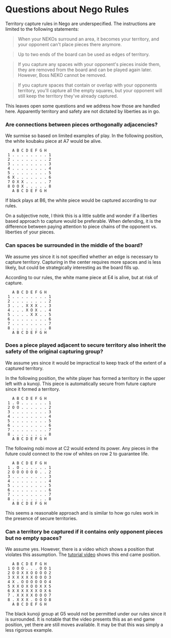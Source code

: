 # Questions about Nego Rules

Territory capture rules in Nego are underspecified. The instructions are limited to the following statements:

> When your NEKOs surround an area, it becomes your territory, and your opponent can't place pieces there anymore.

> Up to two ends of the board can be used as edges of territory.

> If you capture any spaces with your opponent's pieces inside them, they are removed from the board and can be played again later. However, Boss NEKO cannot be removed.

> If you capture spaces that contain or overlap with your opponents territory, you'll capture all the empty squares, but your opponent will still keep the territory they've already captured.

This leaves open some questions and we address how those are handled here.
Apparently territory and safety are not dictated by liberties as in go.

### Are connections between pieces orthogonally adjacencies?

We surmise so based on limited examples of play. In the following position,
the white koubaku piece at A7 would be alive.


````
   A B C D E F G H
 1 . . . . . . . . 1
 2 . . . . . . . . 2
 3 . . . . . . . . 3
 4 . . . . . . . . 4
 5 . . . . . . . . 5
 6 X . . . . . . . 6
 7 O X X . . . . . 7
 8 O O X . . . . . 8
   A B C D E F G H
````

If black plays at B6, the white piece would be captured according to our
rules.

On a subjective note, I think this is a little subtle and wonder if a
liberties based approach to capture would be preferable. When defending, it is
the difference between paying attention to piece chains of the opponent vs.
liberties of your pieces.

### Can spaces be surrounded in the middle of the board?

We assume yes since it is not specified whether an edge is necessary to
capture territory. Capturing in the center requires more spaces and is
less likely, but could be strategically interesting as the board fills up.

According to our rules, the white mame piece at E4 is alive, but at risk of
capture.

````
   A B C D E F G H
 1 . . . . . . . . 1
 2 . . . . . . . . 2
 3 . . . X X X . . 3
 4 . . . X O X . . 4
 5 . . . . X X . . 5
 6 . . . . . . . . 6
 7 . . . . . . . . 7
 8 . . . . . . . . 8
   A B C D E F G H
````


### Does a piece played adjacent to secure territory also inherit the safety of the original capturing group?

We assume yes since it would be impractical to keep track of the extent of a captured territory.

In the following position, the white player has formed a territory in the
upper left with a kunoji. This piece is automatically secure from future
capture since it formed a territory.

````
   A B C D E F G H
 1 . O . . . . . . 1
 2 O O . . . . . . 2
 3 . . . . . . . . 3
 4 . . . . . . . . 4
 5 . . . . . . . . 5
 6 . . . . . . . . 6
 7 . . . . . . . . 7
 8 . . . . . . . . 8
   A B C D E F G H
````

The following nobi move at C2 would extend its power. Any pieces in the future
could connect to the row of whites on row 2 to guarantee life.

````
   A B C D E F G H
 1 . O . . . . . . 1
 2 O O O O O O . . 2
 3 . . . . . . . . 3
 4 . . . . . . . . 4
 5 . . . . . . . . 5
 6 . . . . . . . . 6
 7 . . . . . . . . 7
 8 . . . . . . . . 8
   A B C D E F G H
````

This seems a reasonable approach and is similar to how go rules work in the
presence of secure territories.

### Can a territory be captured if it contains only opponent pieces but no empty spaces?

We assume yes. However, there is a video which shows a position that violates this assumption. The
[tutorial video](https://www.youtube.com/watch?v=I8lCrK9Mjtk&t=43s) shows this end came position.

````
   A B C D E F G H
 1 O O O . . . O O 1
 2 O O X X O O O O 2
 3 X X X X X O O O 3
 4 X . O O O O O O 4
 5 X X O X O O X X 5
 6 X X X X X X O X 6
 7 . X X X X O O O 7
 8 . X X X . O O O 8
   A B C D E F G H
````

The black kunoji group at G5 would not be permitted under our rules since it is surrounded. It
is notable that the video presents this as an end game position, yet there are still moves
available. It may be that this was simply a less rigorous example.
